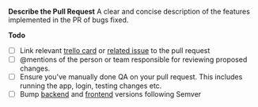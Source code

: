 **Describe the Pull Request**
A clear and concise description of the features implemented in the PR of bugs fixed.

**Todo**

- [ ] Link relevant [trello card](https://trello.com/b/PA2LhlOh/sempo-dev) or [related issue](https://github.com/teamsempo/SempoBlockchain/issues) to the pull request
- [ ] @mentions of the person or team responsible for reviewing proposed changes.
- [ ] Ensure you've manually done QA on your pull request. This includes running the app, login, testing changes etc.
- [ ] Bump [backend](https://github.com/teamsempo/SempoBlockchain/blob/e3eb0f480e86d5a8ef2c1814127b70ff018671c4/config.py#L7) and [frontend](https://github.com/teamsempo/SempoBlockchain/blob/e3eb0f480e86d5a8ef2c1814127b70ff018671c4/app/package.json#L3) versions following Semver
